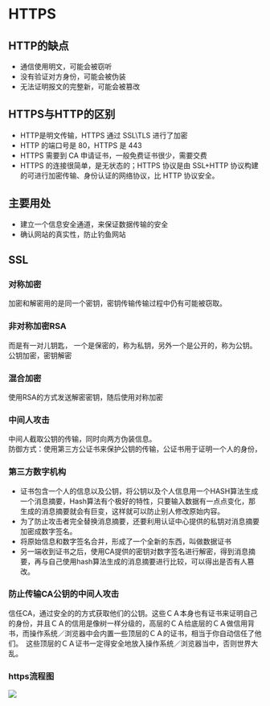 # HTTPS
## HTTP的缺点
-   通信使用明文，可能会被窃听
-   没有验证对方身份，可能会被伪装
-   无法证明报文的完整新，可能会被篡改
## HTTPS与HTTP的区别
-   HTTP是明文传输，HTTPS 通过 SSL\TLS 进行了加密  
-   HTTP 的端口号是 80，HTTPS 是 443  
-   HTTPS 需要到 CA 申请证书，一般免费证书很少，需要交费  
-   HTTPS 的连接很简单，是无状态的；HTTPS 协议是由 SSL+HTTP 协议构建的可进行加密传输、身份认证的网络协议，比 HTTP 协议安全。  

## 主要用处
-   建立一个信息安全通道，来保证数据传输的安全  
-   确认网站的真实性，防止钓鱼网站  

## SSL
### 对称加密
加密和解密用的是同一个密钥，密钥传输传输过程中仍有可能被窃取。  

### 非对称加密RSA
而是有一对儿钥匙， 一个是保密的，称为私钥，另外一个是公开的，称为公钥。公钥加密，密钥解密  

### 混合加密
使用RSA的方式发送解密密钥，随后使用对称加密  

### 中间人攻击
中间人截取公钥的传输，同时向两方伪装信息。    
防御方式：使用第三方公证书来保护公钥的传输，公证书用于证明一个人的身份，

### 第三方数字机构
-   证书包含一个人的信息以及公钥，将公钥以及个人信息用一个HASH算法生成一个消息摘要，Hash算法有个极好的特性，只要输入数据有一点点变化，那生成的消息摘要就会有巨变，这样就可以防止别人修改原始内容。   
-   为了防止攻击者完全替换消息摘要，还要利用认证中心提供的私钥对消息摘要加密成数字签名。  
-   将原始信息和数字签名合并，形成了一个全新的东西，叫做数据证书   
-   另一端收到证书之后，使用CA提供的密钥对数字签名进行解密，得到消息摘要，再与自己使用hash算法生成的消息摘要进行比较，可以得出是否有人篡改。  

### 防止传输CA公钥的中间人攻击
信任CA，通过安全的的方式获取他们的公钥。这些ＣＡ本身也有证书来证明自己的身份，并且ＣＡ的信用是像树一样分级的，高层的ＣＡ给底层的ＣＡ做信用背书，而操作系统／浏览器中会内置一些顶层的ＣＡ的证书，相当于你自动信任了他们。　这些顶层的ＣＡ证书一定得安全地放入操作系统／浏览器当中，否则世界大乱。  

###  https流程图
![](http://mmbiz.qpic.cn/mmbiz_png/KyXfCrME6UJFk4ma5Y5g5wIeggZaCZ3xKYfzxv54kPQ9q9SKRPHpnVib9MF6MfPcLJgej3wicCVZSicUMNzoVasiaA/640?wx_fmt=png&tp=webp&wxfrom=5&wx_lazy=1)




